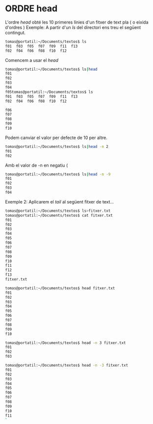 # ORDRE head

L'ordre *head* obté les 10 primeres línies d'un fitxer de text pla ( o eixida d'ordres )
Exemple:
A partir d'un *ls* del directori ens treu el següent contingut.
```bash
tomas@portatil:~/Documents/textos$ ls
f01  f03  f05  f07  f09  f11  f13
f02  f04  f06  f08  f10  f12
```
Comencem a usar el *head*
```bash
tomas@portatil:~/Documents/textos$ ls|head
f01
f02
f03
f04
f05tomas@portatil:~/Documents/textos$ ls
f01  f03  f05  f07  f09  f11  f13
f02  f04  f06  f08  f10  f12

f06
f07
f08
f09
f10
```
Podem canviar el valor per defecte de 10 per altre.
```bash
tomas@portatil:~/Documents/textos$ ls|head -n 2
f01
f02
```
Amb el valor de -n en negatiu ( 
```bash
tomas@portatil:~/Documents/textos$ ls|head -n -9
f01
f02
f03
f04
```
Exemple 2:
Aplicarem el *tail* al següent fitxer de text...
```bash
tomas@portatil:~/Documents/textos$ ls>fitxer.txt
tomas@portatil:~/Documents/textos$ cat fitxer.txt 
f01
f02
f03
f04
f05
f06
f07
f08
f09
f10
f11
f12
f13
fitxer.txt
```
```bash
tomas@portatil:~/Documents/textos$ head fitxer.txt 
f01
f02
f03
f04
f05
f06
f07
f08
f09
f10
```
```bash
tomas@portatil:~/Documents/textos$ head -n 3 fitxer.txt 
f01
f02
f03
```
```bash
tomas@portatil:~/Documents/textos$ head -n -3 fitxer.txt 
f01
f02
f03
f04
f05
f06
f07
f08
f09
f10
f11
`
